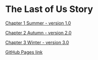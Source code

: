 # The Last of Us Story

[Chapter 1 Summer - version 1.0](Chapter01.html) 

[Chapter 2 Autumn - version 2.0](Chapter02.html)

[Chapter 3 Winter - version 3.0](Chapter03.html)

[GitHub Pages link](https://derekmcc.github.io/year3-story-2018/)


